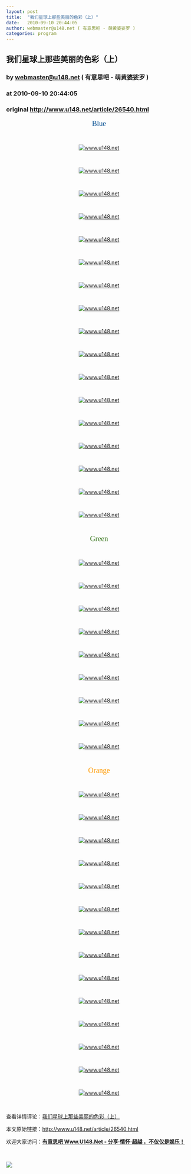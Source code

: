 ```yaml
---
layout: post
title:  "我们星球上那些美丽的色彩（上）"
date:   2010-09-10 20:44:05
author: webmaster@u148.net ( 有意思吧 - 萌黄婆娑罗 )
categories: program
---
```


## 我们星球上那些美丽的色彩（上）
### by webmaster@u148.net ( 有意思吧 - 萌黄婆娑罗 )
### at 2010-09-10 20:44:05
### original <http://www.u148.net/article/26540.html>

<p style="text-align:center"><span style="color:#0b5394"><span style="font-size:20px"><span style="font-family:Times New Roman">Blue</span></span></span></p><p> </p><p style="text-align:center"><a href="http://www.u148.net"><img alt="www.u148.net" src="http://file2.u148.net/images/2010/9/Colorful_Planet/1.jpg"></a></p><p> </p><p style="text-align:center"><a href="http://www.u148.net"><img alt="www.u148.net" src="http://file2.u148.net/images/2010/9/Colorful_Planet/2.jpg"></a></p><p> </p><p style="text-align:center"><a href="http://www.u148.net"><img alt="www.u148.net" src="http://file2.u148.net/images/2010/9/Colorful_Planet/3.jpg"></a></p><p> </p><p style="text-align:center"><a href="http://www.u148.net"><img alt="www.u148.net" src="http://file2.u148.net/images/2010/9/Colorful_Planet/4.jpg"></a></p><p> </p><p style="text-align:center"><a href="http://www.u148.net"><img alt="www.u148.net" src="http://file2.u148.net/images/2010/9/Colorful_Planet/5.jpg"></a></p><p> </p><p style="text-align:center"><a href="http://www.u148.net"><img alt="www.u148.net" src="http://file2.u148.net/images/2010/9/Colorful_Planet/6.jpg"></a></p><p> </p><p style="text-align:center"><a href="http://www.u148.net"><img alt="www.u148.net" src="http://file2.u148.net/images/2010/9/Colorful_Planet/7.jpg"></a></p><p> </p><p style="text-align:center"><a href="http://www.u148.net"><img alt="www.u148.net" src="http://file2.u148.net/images/2010/9/Colorful_Planet/8.jpg"></a></p><p> </p><p style="text-align:center"><a href="http://www.u148.net"><img alt="www.u148.net" src="http://file2.u148.net/images/2010/9/Colorful_Planet/9.jpg"></a></p><p> </p><p style="text-align:center"><a href="http://www.u148.net"><img alt="www.u148.net" src="http://file2.u148.net/images/2010/9/Colorful_Planet/10.jpg"></a></p><p> </p><p style="text-align:center"><a href="http://www.u148.net"><img alt="www.u148.net" src="http://file2.u148.net/images/2010/9/Colorful_Planet/11.jpg"></a></p><p> </p><p style="text-align:center"><a href="http://www.u148.net"><img alt="www.u148.net" src="http://file2.u148.net/images/2010/9/Colorful_Planet/12.jpg"></a></p><p> </p><p style="text-align:center"><a href="http://www.u148.net"><img alt="www.u148.net" src="http://file2.u148.net/images/2010/9/Colorful_Planet/13.jpg"></a></p><p> </p><p style="text-align:center"><a href="http://www.u148.net"><img alt="www.u148.net" src="http://file2.u148.net/images/2010/9/Colorful_Planet/14.jpg"></a></p><p> </p><p style="text-align:center"><a href="http://www.u148.net"><img alt="www.u148.net" src="http://file2.u148.net/images/2010/9/Colorful_Planet/15.jpg"></a></p><p> </p><p style="text-align:center"><a href="http://www.u148.net"><img alt="www.u148.net" src="http://file2.u148.net/images/2010/9/Colorful_Planet/16.jpg"></a></p><p> </p><p style="text-align:center"><a href="http://www.u148.net"><img alt="www.u148.net" src="http://file2.u148.net/images/2010/9/Colorful_Planet/17.jpg"></a></p><p> </p><p style="text-align:center"><span style="color:#38761d"><span style="font-family:Times New Roman"><span style="font-size:20px">Green</span></span></span></p><p> </p><p style="text-align:center"><a href="http://www.u148.net"><img alt="www.u148.net" src="http://file2.u148.net/images/2010/9/Colorful_Planet/18.jpg"></a></p><p> </p><p style="text-align:center"><a href="http://www.u148.net"><img alt="www.u148.net" src="http://file2.u148.net/images/2010/9/Colorful_Planet/19.jpg"></a></p><p> </p><p style="text-align:center"><a href="http://www.u148.net"><img alt="www.u148.net" src="http://file2.u148.net/images/2010/9/Colorful_Planet/20.jpg"></a></p><p> </p><p style="text-align:center"><a href="http://www.u148.net"><img alt="www.u148.net" src="http://file2.u148.net/images/2010/9/Colorful_Planet/21.jpg"></a></p><p> </p><p style="text-align:center"><a href="http://www.u148.net"><img alt="www.u148.net" src="http://file2.u148.net/images/2010/9/Colorful_Planet/22.jpg"></a></p><p> </p><p style="text-align:center"><a href="http://www.u148.net"><img alt="www.u148.net" src="http://file2.u148.net/images/2010/9/Colorful_Planet/23.jpg"></a></p><p> </p><p style="text-align:center"><a href="http://www.u148.net"><img alt="www.u148.net" src="http://file2.u148.net/images/2010/9/Colorful_Planet/24.jpg"></a></p><p> </p><p style="text-align:center"><a href="http://www.u148.net"><img alt="www.u148.net" src="http://file2.u148.net/images/2010/9/Colorful_Planet/25.jpg"></a></p><p> </p><p style="text-align:center"><a href="http://www.u148.net"><img alt="www.u148.net" src="http://file2.u148.net/images/2010/9/Colorful_Planet/26.jpg"></a></p><p> </p><p style="text-align:center"><span style="color:#ff9900"><span style="font-family:Times New Roman"><span style="font-size:20px">Orange</span></span></span></p><p> </p><p style="text-align:center"><a href="http://www.u148.net"><img alt="www.u148.net" src="http://file2.u148.net/images/2010/9/Colorful_Planet/27.jpg"></a></p><p> </p><p style="text-align:center"><a href="http://www.u148.net"><img alt="www.u148.net" src="http://file2.u148.net/images/2010/9/Colorful_Planet/28.jpg"></a></p><p> </p><p style="text-align:center"><a href="http://www.u148.net"><img alt="www.u148.net" src="http://file2.u148.net/images/2010/9/Colorful_Planet/29.jpg"></a></p><p> </p><p style="text-align:center"><a href="http://www.u148.net"><img alt="www.u148.net" src="http://file2.u148.net/images/2010/9/Colorful_Planet/30.jpg"></a></p><p> </p><p style="text-align:center"><a href="http://www.u148.net"><img alt="www.u148.net" src="http://file2.u148.net/images/2010/9/Colorful_Planet/31.jpg"></a></p><p> </p><p style="text-align:center"><a href="http://www.u148.net"><img alt="www.u148.net" src="http://file2.u148.net/images/2010/9/Colorful_Planet/32.jpg"></a></p><p> </p><p style="text-align:center"><a href="http://www.u148.net"><img alt="www.u148.net" src="http://file2.u148.net/images/2010/9/Colorful_Planet/33.jpg"></a></p><p> </p><p style="text-align:center"><a href="http://www.u148.net"><img alt="www.u148.net" src="http://file2.u148.net/images/2010/9/Colorful_Planet/34.jpg"></a></p><p> </p><p style="text-align:center"><a href="http://www.u148.net"><img alt="www.u148.net" src="http://file2.u148.net/images/2010/9/Colorful_Planet/35.jpg"></a></p><p> </p><p style="text-align:center"><a href="http://www.u148.net"><img alt="www.u148.net" src="http://file2.u148.net/images/2010/9/Colorful_Planet/36.jpg"></a></p><p> </p><p style="text-align:center"><a href="http://www.u148.net"><img alt="www.u148.net" src="http://file2.u148.net/images/2010/9/Colorful_Planet/37.jpg"></a></p><p> </p><p style="text-align:center"><a href="http://www.u148.net"><img alt="www.u148.net" src="http://file2.u148.net/images/2010/9/Colorful_Planet/38.jpg"></a></p><p> </p><p style="text-align:center"><a href="http://www.u148.net"><img alt="www.u148.net" src="http://file2.u148.net/images/2010/9/Colorful_Planet/39.jpg"></a></p><p> </p><p style="text-align:center"><a href="http://www.u148.net"><img alt="www.u148.net" src="http://file2.u148.net/images/2010/9/Colorful_Planet/40.jpg"></a></p><p> </p><p>查看详情评论：<a href="http://www.u148.net/article/26540.html">我们星球上那些美丽的色彩（上）</a></p><p>本文原始链接：<a href="http://www.u148.net/article/26540.html">http://www.u148.net/article/26540.html</a></p><p>欢迎大家访问：<a href="http://www.u148.net"><strong>有意思吧 Www.U148.Net - 分享·情怀·超越 ，不仅仅是娱乐！</strong></a></p><p> </p><a href="http://s.click.taobao.com/a/qvVmnYhD5qI=-15599093"><img src="http://img.u148.net/activity/2010/7/inoherb.gif" border="0"></a><p> </p>